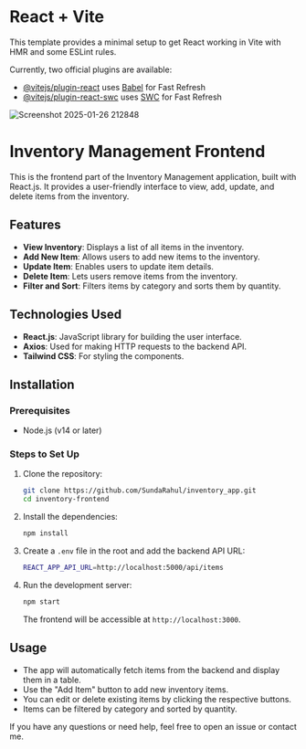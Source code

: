 # React + Vite

This template provides a minimal setup to get React working in Vite with HMR and some ESLint rules.

Currently, two official plugins are available:

- [@vitejs/plugin-react](https://github.com/vitejs/vite-plugin-react/blob/main/packages/plugin-react/README.md) uses [Babel](https://babeljs.io/) for Fast Refresh
- [@vitejs/plugin-react-swc](https://github.com/vitejs/vite-plugin-react-swc) uses [SWC](https://swc.rs/) for Fast Refresh

![Screenshot 2025-01-26 212848](https://github.com/user-attachments/assets/d4391297-719c-466d-8594-73ace39e38a5)

# Inventory Management Frontend

This is the frontend part of the Inventory Management application, built with React.js. It provides a user-friendly interface to view, add, update, and delete items from the inventory.

## Features

- **View Inventory**: Displays a list of all items in the inventory.
- **Add New Item**: Allows users to add new items to the inventory.
- **Update Item**: Enables users to update item details.
- **Delete Item**: Lets users remove items from the inventory.
- **Filter and Sort**: Filters items by category and sorts them by quantity.

## Technologies Used

- **React.js**: JavaScript library for building the user interface.
- **Axios**: Used for making HTTP requests to the backend API.
- **Tailwind CSS**: For styling the components.

## Installation

### Prerequisites

- Node.js (v14 or later)

### Steps to Set Up

1. Clone the repository:
    ```bash
    git clone https://github.com/SundaRahul/inventory_app.git
    cd inventory-frontend
    ```

2. Install the dependencies:
    ```bash
    npm install
    ```

3. Create a `.env` file in the root and add the backend API URL:
    ```bash
    REACT_APP_API_URL=http://localhost:5000/api/items
    ```

4. Run the development server:
    ```bash
    npm start
    ```

   The frontend will be accessible at `http://localhost:3000`.

## Usage

- The app will automatically fetch items from the backend and display them in a table.
- Use the "Add Item" button to add new inventory items.
- You can edit or delete existing items by clicking the respective buttons.
- Items can be filtered by category and sorted by quantity.


If you have any questions or need help, feel free to open an issue or contact me.

